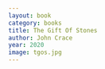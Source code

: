```yaml
---
layout: book
category: books
title: The Gift Of Stones
author: John Crace
year: 2020
image: tgos.jpg
---
```

